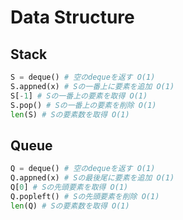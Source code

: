 # Data Structure

## Stack

```python
S = deque() # 空のdequeを返す O(1)
S.appned(x) # Sの一番上に要素を追加 O(1)
S[-1] # Sの一番上の要素を取得 O(1)
S.pop() # Sの一番上の要素を削除 O(1)
len(S) # Sの要素数を取得 O(1)
```

## Queue

```python
Q = deque() # 空のdequeを返す O(1)
Q.appned(x) # Sの最後尾に要素を追加 O(1)
Q[0] # Sの先頭要素を取得 O(1)
Q.popleft() # Sの先頭要素を削除 O(1)
len(Q) # Sの要素数を取得 O(1)
```
